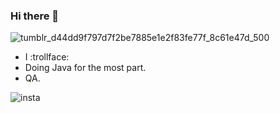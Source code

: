 ### Hi there 👋

<!--
**gh0stinthesh311/gh0stinthesh311** is a ✨ _special_ ✨ repository because its `README.md` (this file) appears on your GitHub profile.

Here are some ideas to get you started:

- 🔭 I’m currently working on ...
- 🌱 I’m currently learning ...
- 👯 I’m looking to collaborate on ...
- 🤔 I’m looking for help with ...
- 💬 Ask me about ...
- 📫 How to reach me: ...
- 😄 Pronouns: ...
- ⚡ Fun fact: ... 
-->

![tumblr_d44dd9f797d7f2be7885e1e2f83fe77f_8c61e47d_500](https://user-images.githubusercontent.com/48078889/153169797-81a65d90-8b6c-4dca-9a98-94a5b2c47f8e.gif)

- I :trollface:	
- Doing Java for the most part. 
- QA.

![insta](https://user-images.githubusercontent.com/48078889/199642398-98793674-0204-4ef4-b49e-8df6fcc2fcd8.gif)
